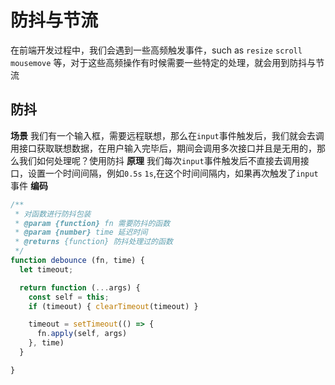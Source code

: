 # 防抖与节流

在前端开发过程中，我们会遇到一些高频触发事件，such as `resize` `scroll` `mousemove` 等，对于这些高频操作有时候需要一些特定的处理，就会用到防抖与节流

## 防抖

**场景**
我们有一个输入框，需要远程联想，那么在`input`事件触发后，我们就会去调用接口获取联想数据，在用户输入完毕后，期间会调用多次接口并且是无用的，那么我们如何处理呢？使用防抖
**原理**
我们每次`input`事件触发后不直接去调用接口，设置一个时间间隔，例如`0.5s` `1s`,在这个时间间隔内，如果再次触发了`input`事件
**编码**

```javascript
/**
 * 对函数进行防抖包装
 * @param {function} fn 需要防抖的函数
 * @param {number} time 延迟时间
 * @returns {function} 防抖处理过的函数
 */
function debounce (fn, time) {
  let timeout;

  return function (...args) {
    const self = this;
    if (timeout) { clearTimeout(timeout) }

    timeout = setTimeout(() => {
      fn.apply(self, args)
    }, time)
  }

}
```